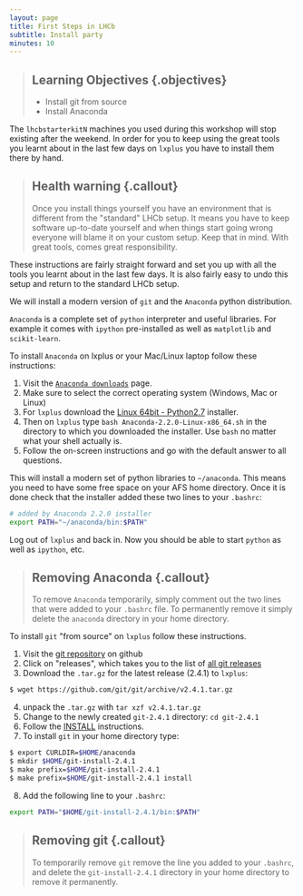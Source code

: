 ```yaml
---
layout: page
title: First Steps in LHCb
subtitle: Install party
minutes: 10
---
```

> ## Learning Objectives {.objectives}
>
> * Install git from source
> * Install Anaconda

The `lhcbstarterkitN` machines you used during this workshop will stop
existing after the weekend. In order for you to keep using the great tools
you learnt about in the last few days on `lxplus` you have to install
them there by hand.

> ## Health warning {.callout}
> Once you install things yourself you have an environment that is different
> from the "standard" LHCb setup. It means you have to keep software up-to-date
> yourself and when things start going wrong everyone will blame it on your
> custom setup. Keep that in mind. With great tools, comes great responsibility.

These instructions are fairly straight forward and set you up with all the
tools you learnt about in the last few days. It is also fairly easy to undo
this setup and return to the standard LHCb setup.

We will install a modern version of `git` and the `Anaconda` python distribution.

`Anaconda` is a complete set of `python` interpreter and useful libraries. For example
it comes with `ipython` pre-installed as well as `matplotlib` and `scikit-learn`.

To install `Anaconda` on lxplus or your Mac/Linux laptop follow these
instructions:

1. Visit the [`Anaconda downloads`](http://continuum.io/downloads) page.
2. Make sure to select the correct operating system (Windows, Mac or Linux)
3. For `lxplus` download the [Linux 64bit - Python2.7](https://3230d63b5fc54e62148e-c95ac804525aac4b6dba79b00b39d1d3.ssl.cf1.rackcdn.com/Anaconda-2.2.0-Linux-x86_64.sh)
   installer.
4. Then on `lxplus` type `bash Anaconda-2.2.0-Linux-x86_64.sh` in the
   directory to which you downloaded the installer. Use `bash` no matter
   what your shell actually is.
5. Follow the on-screen instructions and go with the default answer to
   all questions.

This will install a modern set of python libraries to `~/anaconda`. This means you
need to have some free space on your AFS home directory. Once it is done check
that the installer added these two lines to your `.bashrc`:

```bash
# added by Anaconda 2.2.0 installer
export PATH="~/anaconda/bin:$PATH"
````

Log out of `lxplus` and back in. Now you should be able to start `python` as well as
`ipython`, etc.

> ## Removing Anaconda {.callout}
> To remove `Anaconda` temporarily, simply comment out the two lines that were
> added to your `.bashrc` file. To permanently remove it simply delete the `anaconda`
> directory in your home directory.


To install `git` "from source" on `lxplus` follow these instructions.

1. Visit the [git repository](https://github.com/git/git) on github
2. Click on "releases", which takes you to the list of [all git releases](https://github.com/git/git/releases)
3. Download the `.tar.gz` for the latest release (2.4.1) to `lxplus`:
```bash
$ wget https://github.com/git/git/archive/v2.4.1.tar.gz
```
4. unpack the `.tar.gz` with `tar xzf v2.4.1.tar.gz`
5. Change to the newly created `git-2.4.1` directory: `cd git-2.4.1`
6. Follow the [INSTALL](https://github.com/git/git/blob/master/INSTALL)
   instructions.
7. To install `git` in your home directory type:
```bash
$ export CURLDIR=$HOME/anaconda
$ mkdir $HOME/git-install-2.4.1
$ make prefix=$HOME/git-install-2.4.1
$ make prefix=$HOME/git-install-2.4.1 install
```
8. Add the following line to your `.bashrc`:
```bash
export PATH="$HOME/git-install-2.4.1/bin:$PATH"
```

> ## Removing git {.callout}
> To temporarily remove `git` remove the line you added to your `.bashrc`, and delete
> the `git-install-2.4.1` directory in your home directory to remove it permanently.
